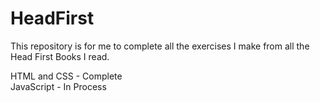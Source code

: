 # HeadFirst

This repository is for me to complete all the exercises I make from all the Head First Books I read. 


HTML and CSS - Complete <br>
JavaScript - In Process
